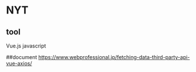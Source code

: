# NYT

## tool
Vue.js
javascript

##document
https://www.webprofessional.jp/fetching-data-third-party-api-vue-axios/
